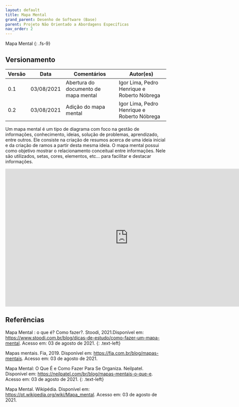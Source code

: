 ```yaml
---
layout: default
title: Mapa Mental
grand_parent: Desenho de Software (Base)
parent: Projeto Não Orientado a Abordagens Específicas
nav_order: 2
---
```


Mapa Mental
{: .fs-9}

## Versionamento

|Versão | Data | Comentários | Autor(es) |
|-------|------|-------------|-----------|
|0.1|03/08/2021|Abertura do documento de mapa mental |Igor Lima, Pedro Henrique e Roberto Nóbrega|
|0.2|03/08/2021|Adição do mapa mental|Igor Lima, Pedro Henrique e Roberto Nóbrega|


Um mapa mental é um tipo de diagrama com foco na gestão de informações, conhecimento, ideias, solução de problemas, aprendizado, entre outros. Ele consiste na criação de resumos acerca de uma ideia inicial e da criação de ramos a partir desta mesma ideia. O mapa mental possui como objetivo mostrar o relacionamento conceitual entre informações. Nele são utilizados, setas, cores, elementos, etc… para facilitar e destacar informações.

<iframe width="768" height="432" src="https://miro.com/app/live-embed/o9J_l4tRqkU=/?moveToViewport=-582,-254,1453,532" frameBorder="0" scrolling="no" allowFullScreen>
</iframe>

## Referências

Mapa Mental : o que é? Como fazer?. Stoodi, 2021.Disponível em: <https://www.stoodi.com.br/blog/dicas-de-estudo/como-fazer-um-mapa-mental>. Acesso em: 03 de agosto de 2021.
{: .text-left}

Mapas mentais. Fia, 2019. Disponível em: <https://fia.com.br/blog/mapas-mentais>. Acesso em: 03 de agosto de 2021.

Mapa Mental: O Que É e Como Fazer Para Se Organiza. Neilpatel. Disponível em: <https://neilpatel.com/br/blog/mapas-mentais-o-que-e>. Acesso em: 03 de agosto de 2021.
{: .text-left}

Mapa Mental. Wikipédia. Disponível em: <https://pt.wikipedia.org/wiki/Mapa_mental>. Acesso em: 03 de agosto de 2021.

